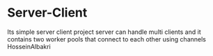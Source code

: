# Server-Client
Its simple server client project server can handle multi clients and it contains two worker pools that connect to each other using channels 
HosseinAlbakri
